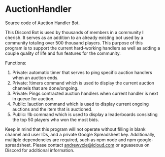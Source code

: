 # AuctionHandler
Source code of Auction Handler Bot.

This Discord Bot is used by thousands of members in a community I cherish. It serves as an addition to an already existing bot used by a community totaling over 500 thousand players.
This purpose of this program is to support the current hard-working handlers as well as adding a couple quality of life and fun features for the community.

Functions:
1. Private: automatic timer that serves to ping specific auction handlers when an auction ends.
2. Private: !timers command which is used to display the current auction channels that are done/ongoing.
3. Private: Pings contracted auction handlers when current handler is next in queue for auction.
4. Public: !auction command which is used to display current ongoing auctions and the item that is auctioned.
5. Public: !lb command which is used to display a leaderboards consisting the top 50 players who won the most bids.

Keep in mind that this program will not operate without filling in blank channel and user IDs, and a private Google Spreadsheet key. Additionally, multiple dependencies are required, such as npm node and npm google-spreadsheet. Please contact andrewvcle@icloud.com or aguaseous on Discord for additional information.
